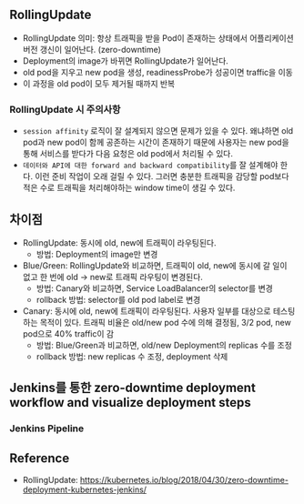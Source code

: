 ## RollingUpdate
- RollingUpdate 의미: 항상 트래픽을 받을 Pod이 존재하는 상태에서 어플리케이션 버전 갱신이 일어난다. (zero-downtime)
- Deployment의 image가 바뀌면 RollingUpdate가 일어난다.
- old pod을 지우고 new pod을 생성, readinessProbe가 성공이면 traffic을 이동
- 이 과정을 old pod이 모두 제거될 때까지 반복

### RollingUpdate 시 주의사항
- `session affinity` 로직이 잘 설계되지 않으면 문제가 있을 수 있다. 왜냐하면 old pod과 new pod이 함께 공존하는 시간이 존재하기 때문에 사용자는 new pod을 통해 서비스를 받다가 다음 요청은 old pod에서 처리될 수 있다. 
- `데이터와 API에 대한 forward and backward compatibility`를 잘 설계해야 한다. 이런 준비 작업이 오래 걸릴 수 있다. 그러면 충분한 트래픽을 감당할 pod보다 적은 수로 트래픽을 처리해야하는 window time이 생길 수 있다.


## 차이점
- RollingUpdate: 동시에 old, new에 트래픽이 라우팅된다. 
  - 방법: Deployment의 image만 변경
- Blue/Green: RollingUpdate와 비교하면, 트래픽이 old, new에 동시에 갈 일이 없고 한 번에 old -> new로 트래픽 라우팅이 변경된다.
  - 방법: Canary와 비교하면, Service LoadBalancer의 selector를 변경
  - rollback 방법: selector를 old pod label로 변경
- Canary: 동시에 old, new에 트래픽이 라우팅된다. 사용자 일부를 대상으로 테스팅하는 목적이 있다. 트래픽 비율은 old/new pod 수에 의해 결정됨, 3/2 pod, new pod으로 40% traffic이 감
  - 방법: Blue/Green과 비교하면, old/new Deployment의 replicas 수를 조정
  - rollback 방법: new replicas 수 조정, deployment 삭제

## Jenkins를 통한 zero-downtime deployment workflow and visualize deployment steps
### Jenkins Pipeline

## Reference
- RollingUpdate: https://kubernetes.io/blog/2018/04/30/zero-downtime-deployment-kubernetes-jenkins/